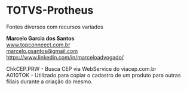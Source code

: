 # TOTVS-Protheus
Fontes diversos com recursos variados

<b>Marcelo Garcia dos Santos</b><br>
www.topconneect.com.br<br>
marcelo.gsantos@gmail.com<br>
https://www.linkedin.com/in/marceloadvogado/<br>


ChkCEP.PRW - Busca CEP via WebService do viacep.com.br <br>
A010TOK       - Utilizado para copiar o cadastro de um produto para outras filiais durante a criação do mesmo.

